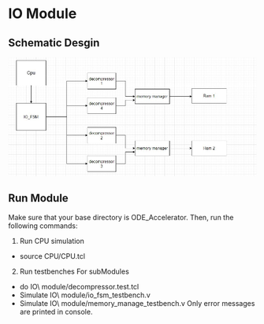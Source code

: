 # IO Module

## Schematic Desgin
![](Capture.JPG)

## Run Module
Make sure that your base directory is ODE_Accelerator. Then, run the following commands:
1. Run CPU simulation
  - source CPU/CPU.tcl
2. Run testbenches For subModules
  - do IO\ module/decompressor.test.tcl
  - Simulate IO\ module/io_fsm_testbench.v
  - Simulate IO\ module/memory_manage_testbench.v
Only error messages are printed in console.
